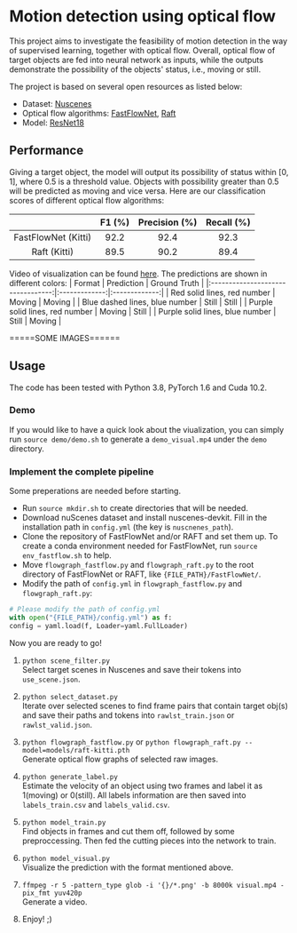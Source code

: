 # Motion detection using optical flow

This project aims to investigate the feasibility of motion detection in the way of supervised learning, together with optical flow. Overall, optical flow of target objects are fed into neural network as inputs, while the outputs demonstrate the possibility of the objects' status, i.e., moving or still.</br>

The project is based on several open resources as listed below:</br>

- Dataset: [Nuscenes](https://github.com/nutonomy/nuscenes-devkit)
- Optical flow algorithms: [FastFlowNet](https://github.com/ltkong218/FastFlowNet), [Raft](https://github.com/princeton-vl/RAFT)
- Model: [ResNet18](https://arxiv.org/abs/1512.03385)

## Performance

Giving a target object, the model will output its possibility of status within [0, 1], where 0.5 is a threshold value. Objects with possibility greater than 0.5 will be predicted as moving and vice versa. Here are our classification scores of different optical flow algorithms:

|                     |   F1 (%)  |  Precision (%) |  Recall (%) | 
|:-------------------:|:---------:|:--------------:|:-----------:|
| FastFlowNet (Kitti) |    92.2   |      92.4      |     92.3    |
|    Raft (Kitti)     |    89.5   |      90.2      |     89.4    |

Video of visualization can be found [here](). The predictions are shown in different colors:
|                  Format           |   Prediction  |  Ground Truth |
|:---------------------------------:|:-------------:|:-------------:|
|    Red solid lines, red number    |     Moving    |     Moving    |
|  Blue dashed lines, blue number   |     Still     |     Still     |
|   Purple solid lines, red number  |     Moving    |     Still     |
|  Purple solid lines, blue number  |     Still     |     Moving    |

=====SOME IMAGES======

## Usage

The code has been tested with Python 3.8, PyTorch 1.6 and Cuda 10.2.

### Demo

If you would like to have a quick look about the viualization, you can simply run `source demo/demo.sh` to generate a `demo_visual.mp4` under the `demo` directory.

### Implement the complete pipeline

Some preperations are needed before starting.
- Run `source mkdir.sh` to create directories that will be needed.
- Download nuScenes dataset and install nuscenes-devkit. Fill in the installation path in `config.yml` (the key is `nuscnenes_path`).
- Clone the repository of FastFlowNet and/or RAFT and set them up. To create a conda environment needed for FastFlowNet, run `source env_fastflow.sh` to help.
- Move `flowgraph_fastflow.py` and `flowgraph_raft.py` to the root directory of FastFlowNet or RAFT, like `{FILE_PATH}/FastFlowNet/`.
- Modify the path of `config.yml` in `flowgraph_fastflow.py` and `flowgraph_raft.py`:

```python
# Please modify the path of config.yml
with open("{FILE_PATH}/config.yml") as f:
config = yaml.load(f, Loader=yaml.FullLoader)
```

Now you are ready to go!

1. `python scene_filter.py`</br>
Select target scenes in Nuscenes and save their tokens into `use_scene.json`.

2. `python select_dataset.py`</br>
Iterate over selected scenes to find frame pairs that contain target obj(s) and save their paths and tokens into `rawlst_train.json` or `rawlst_valid.json`.

3. `python flowgraph_fastflow.py` or `python flowgraph_raft.py --model=models/raft-kitti.pth` </br>
Generate optical flow graphs of selected raw images. </br>

4. `python generate_label.py` </br>
Estimate the velocity of an object using two frames and label it as 1(moving) or 0(still). All labels information are then saved into `labels_train.csv` and `labels_valid.csv`.

5. `python model_train.py` </br>
Find objects in frames and cut them off, followed by some preproccessing. Then fed the cutting pieces into the network to train.

6. `python model_visual.py` </br>
Visualize the prediction with the format mentioned above.

7. `ffmpeg -r 5 -pattern_type glob -i '{}/*.png' -b 8000k visual.mp4 -pix_fmt yuv420p` </br>
Generate a video.

8. Enjoy! ;)